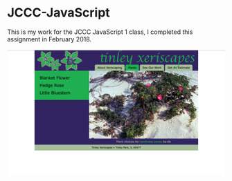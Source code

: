 # JCCC-JavaScript
This is my work for the JCCC JavaScript 1 class, I completed this assignment in February 2018.
<br><br>
![Home](/img/pic.png 'Screenshot')
